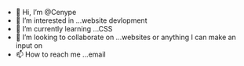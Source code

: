 - 👋 Hi, I’m @Cenype
- 👀 I’m interested in ...website devlopment
- 🌱 I’m currently learning ...CSS
- 💞️ I’m looking to collaborate on ...websites or anything I can make an input on
- 📫 How to reach me ...email 

<!---
Cenype/Cenype is a ✨ special ✨ repository because its `README.md` (this file) appears on your GitHub profile.
You can click the Preview link to take a look at your changes.
--->
